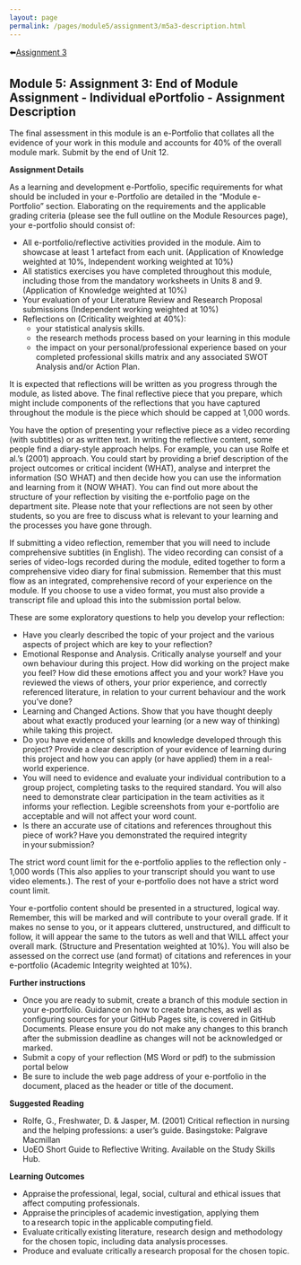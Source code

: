 ```yaml
---
layout: page
permalink: /pages/module5/assignment3/m5a3-description.html
---
```


⬅️[Assignment 3](/pages/module5/assignment3/m5a3.html)

## Module 5: Assignment 3: End of Module Assignment - Individual ePortfolio - Assignment Description

The final assessment in this module is an e-Portfolio that collates all the evidence of your work in this module and accounts for 40% of the overall module mark. Submit by the end of Unit 12.

**Assignment Details**

As a learning and development e-Portfolio, specific requirements for what should be included in your e-Portfolio are detailed in the “Module e-Portfolio” section. Elaborating on the requirements and the applicable grading criteria (please see the full outline on the Module Resources page), your e-portfolio should consist of:

- All e-portfolio/reflective activities provided in the module. Aim to showcase at least 1 artefact from each unit. (Application of Knowledge weighted at 10%, Independent working weighted at 10%)
- All statistics exercises you have completed throughout this module, including those from the mandatory worksheets in Units 8 and 9. (Application of Knowledge weighted at 10%)
- Your evaluation of your Literature Review and Research Proposal submissions (Independent working weighted at 10%)
- Reflections on (Criticality weighted at 40%):
    - your statistical analysis skills.
    - the research methods process based on your learning in this module
    - the impact on your personal/professional experience based on your completed professional skills matrix and any associated SWOT Analysis and/or Action Plan. 

It is expected that reflections will be written as you progress through the module, as listed above. The final reflective piece that you prepare, which might include components of the reflections that you have captured throughout the module is the piece which should be capped at 1,000 words.

You have the option of presenting your reflective piece as a video recording (with subtitles) or as written text. In writing the reflective content, some people find a diary-style approach helps. For example, you can use Rolfe et al.’s (2001) approach. You could start by providing a brief description of the project outcomes or critical incident (WHAT), analyse and interpret the information (SO WHAT) and then decide how you can use the information and learning from it (NOW WHAT). You can find out more about the structure of your reflection by visiting the e-portfolio page on the department site. Please note that your reflections are not seen by other students, so you are free to discuss what is relevant to your learning and the processes you have gone through.

If submitting a video reflection, remember that you will need to include comprehensive subtitles (in English). The video recording can consist of a series of video-logs recorded during the module, edited together to form a comprehensive video diary for final submission. Remember that this must flow as an integrated, comprehensive record of your experience on the module. If you choose to use a video format, you must also provide a transcript file and upload this into the submission portal below.

These are some exploratory questions to help you develop your reflection:
- Have you clearly described the topic of your project and the various aspects of project which are key to your reflection?
- Emotional Response and Analysis. Critically analyse yourself and your own behaviour during this project.  How did working on the project make you feel?  How did these emotions affect you and your work?  Have you reviewed the views of others, your prior experience, and correctly referenced literature, in relation to your current behaviour and the work you’ve done? 
- Learning and Changed Actions. Show that you have thought deeply about what exactly produced your learning (or a new way of thinking) while taking this project. 
- Do you have evidence of skills and knowledge developed through this project?  Provide a clear description of your evidence of learning during this project and how you can apply (or have applied) them in a real-world experience. 
- You will need to evidence and evaluate your individual contribution to a group project, completing tasks to the required standard.  You will also need to demonstrate clear participation in the team activities as it informs your reflection. Legible screenshots from your e-portfolio are acceptable and will not affect your word count. 
- Is there an accurate use of citations and references throughout this piece of work? Have you demonstrated the required integrity in your submission?

The strict word count limit for the e-portfolio applies to the reflection only - 1,000 words (This also applies to your transcript should you want to use video elements.).  The rest of your e-portfolio does not have a strict word count limit.

Your e-portfolio content should be presented in a structured, logical way. Remember, this will be marked and will contribute to your overall grade. If it makes no sense to you, or it appears cluttered, unstructured, and difficult to follow, it will appear the same to the tutors as well and that WILL affect your overall mark. (Structure and Presentation weighted at 10%). You will also be assessed on the correct use (and format) of citations and references in your e-portfolio (Academic Integrity weighted at 10%).

**Further instructions**
- Once you are ready to submit, create a branch of this module section in your e-portfolio. Guidance on how to create branches, as well as configuring sources for your GitHub Pages site, is covered in GitHub Documents. Please ensure you do not make any changes to this branch after the submission deadline as changes will not be acknowledged or marked.
- Submit a copy of your reflection (MS Word or pdf) to the submission portal below 
- Be sure to include the web page address of your e-portfolio in the document, placed as the header or title of the document.

**Suggested Reading**
- Rolfe, G., Freshwater, D. & Jasper, M. (2001) Critical reflection in nursing and the helping professions: a user’s guide. Basingstoke: Palgrave Macmillan
- UoEO Short Guide to Reflective Writing. Available on the Study Skills Hub.

**Learning Outcomes**
- Appraise the professional, legal, social, cultural and ethical issues that affect computing professionals.
- Appraise the principles of academic investigation, applying them to a research topic in the applicable computing field.
- Evaluate critically existing literature, research design and methodology for the chosen topic, including data analysis processes.
- Produce and evaluate critically a research proposal for the chosen topic.
